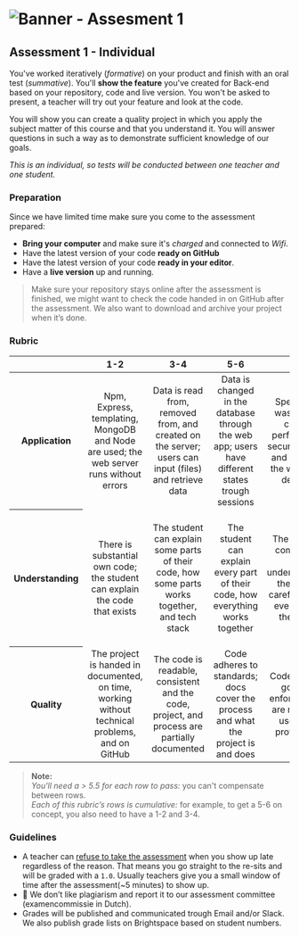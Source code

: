 # ![Banner - Assesment 1][banner]

## Assessment 1 - Individual
You've worked iteratively (_formative_) on your product and finish with an oral test (_summative_). You'll **show the feature** you've created for Back-end based on your repository, code and live version. You won't be asked to present, a teacher will try out your feature and look at the code. 

You will show you can create a quality project in which you apply the subject matter of this course and that you understand it. You will answer questions in such a way as to demonstrate sufficient knowledge of our goals. 

*This is an individual, so  tests will be conducted between one teacher  and one student.*

### Preparation

Since we have limited time make sure you come  to the assessment prepared:

* **Bring your computer** and make sure it's _charged_ and connected to _Wifi_.
* Have the latest version of your code **ready on GitHub**
* Have the latest version of your code **ready in your editor**.
* Have a **live version** up and running.

> Make sure your repository stays online after the assessment is finished, we might want to check the code handed in on GitHub after the assessment. We also want to download and archive your project when it’s done.

### Rubric

<table>
  <thead>
    <tr>
      <th></th>
      <th><strong>1-2</strong></th>
      <th><strong>3-4</strong></th>
      <th><strong>5-6</strong></th>
      <th><strong>7-8</strong></th>
      <th><strong>9-10</strong></th>
    </tr>
  </thead>
  <tbody>
    <tr>
      <th align="center" scope="row"><strong>Application</strong></th>
      <td align="center">Npm, Express, templating, MongoDB and Node are used; the web server runs without errors</td>
      <td align="center">Data is read from, removed from, and created on the server; users can input (files) and retrieve data</td>
      <td align="center">Data is changed in the database through the web app; users have different states trough sessions</td>
      <td align="center">Special care was taken to create a performant or secure web app and database; the web app is deployed</td>
      <td align="center">The way the student applies npm, databases, and Node is more advanced than what they were taught in class
      </td>
    </tr>
    <tr>
      <th align="center" scope="row">Understanding</th>
      <td align="center">There is substantial own code; the student can explain the code that exists</td>
      <td align="center">The student can explain some parts of their code, how some parts works together, and tech stack</td>
      <td align="center">The student can explain every part of their code, how everything works together </td>
      <td align="center">The project is complex but still understandable; the student carefully chose every part of their stack</td>
      <td align="center">A nerdy conversation can be held; the student can make live changes, explain why software is used instead of alternatives
      </td>
    </tr>
    <tr>
      <th align="center" scope="row">Quality</th>
      <td align="center">The project is handed in documented, on time, working without technical problems, and on GitHub</td>
      <td align="center">The code is readable, consistent and the code, project, and process are partially documented</td>
      <td align="center">Code adheres to standards; docs cover the process and what the project is and does </td>
      <td align="center">Code quality is good and enforced; docs are more than useful and professional</td>
      <td align="center">Code and docs both read like great books and the project is structured logically
      </td>
    </tr>
  </tbody>
</table>



> **Note:**  
> _You'll need a > 5.5 for each row to pass:_  you can't compensate between rows.  
> _Each of this rubric’s rows is cumulative:_ for example, to get a 5-6 on concept, you also need to have a 1-2 and 3-4.

### Guidelines
* A teacher can [refuse to take the assessment][refuse] when you show up late regardless of the reason. That means you go straight to the re-sits and will be graded with a `1.0`. Usually teachers give you a small window of time after the assessment(~5 minutes) to show up.
* 💁 We don’t like plagiarism and report it to our assessment committee (examencommissie in Dutch).
* Grades will be published and communicated trough Email and/or Slack. We also publish grade lists on Brightspace based on student numbers.

[banner]: https://cmda-bt.github.io/be-course-18-19/assets/banner-a1.svg
[refuse]: https://az.hva.nl/studenten/az-lemmas/studenten/faculteiten/fdmci/tentamens-en-herkansingen-amfi/tentamens-en-herkansingen-amfi.html
